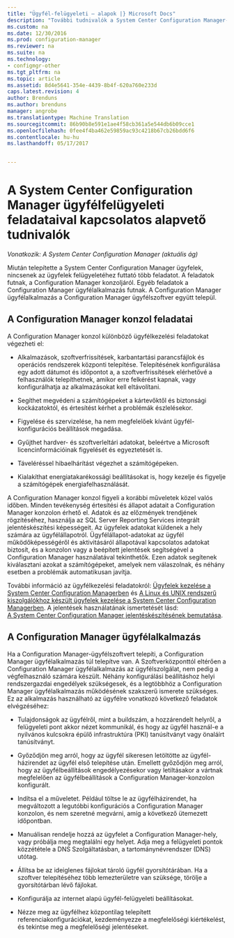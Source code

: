 ```yaml
---
title: "Ügyfél-felügyeleti – alapok |} Microsoft Docs"
description: "További tudnivalók a System Center Configuration Manager-ügyfelek kezeléséhez futtatott feladatok."
ms.custom: na
ms.date: 12/30/2016
ms.prod: configuration-manager
ms.reviewer: na
ms.suite: na
ms.technology:
- configmgr-other
ms.tgt_pltfrm: na
ms.topic: article
ms.assetid: 8d4e5641-354e-4439-8b4f-620a760e233d
caps.latest.revision: 4
author: Brenduns
ms.author: brenduns
manager: angrobe
ms.translationtype: Machine Translation
ms.sourcegitcommit: 86b90b8e591e1ae4f58cb361a5e544db6b09cce1
ms.openlocfilehash: 0fee4f4ba462e59859ac93c4218b67cb26bdd6f6
ms.contentlocale: hu-hu
ms.lasthandoff: 05/17/2017


---
```

# <a name="fundamentals-of-client-management-tasks-for-system-center-configuration-manager"></a>A System Center Configuration Manager ügyfélfelügyeleti feladataival kapcsolatos alapvető tudnivalók

*Vonatkozik: A System Center Configuration Manager (aktuális ág)*

Miután telepítette a System Center Configuration Manager ügyfelek, nincsenek az ügyfelek felügyeletéhez futtató több feladatot.  A feladatok futnak, a Configuration Manager konzoljáról. Egyéb feladatok a Configuration Manager ügyfélalkalmazás futnak. A Configuration Manager ügyfélalkalmazás a Configuration Manager ügyfélszoftver együtt települ.

## <a name="configuration-manager-console-tasks"></a>A Configuration Manager konzol feladatai
 A Configuration Manager konzol különböző ügyfélkezelési feladatokat végezheti el:  

-   Alkalmazások, szoftverfrissítések, karbantartási parancsfájlok és operációs rendszerek központi telepítése. Telepítésének konfigurálása egy adott dátumot és időpontot a, a szoftverfrissítések elérhetővé a felhasználók telepíthetnek, amikor erre felkérést kapnak, vagy konfigurálhatja az alkalmazásokat kell eltávolítani.  

-   Segíthet megvédeni a számítógépeket a kártevőktől és biztonsági kockázatoktól, és értesítést kérhet a problémák észlelésekor.  

-   Figyelése és szervizelése, ha nem megfelelőek kívánt ügyfél-konfigurációs beállítások megadása.  

-   Gyűjthet hardver- és szoftverleltári adatokat, beleértve a Microsoft licencinformációinak figyelését és egyeztetését is.  

-   Táveléréssel hibaelhárítást végezhet a számítógépeken.  

-   Kialakíthat energiatakarékossági beállításokat is, hogy kezelje és figyelje a számítógépek energiafelhasználását.  

A Configuration Manager konzol figyeli a korábbi műveletek közel valós időben. Minden tevékenység értesítési és állapot adatait a Configuration Manager konzolon érhető el. Adatok és az előzmények trendjének rögzítéséhez, használja az SQL Server Reporting Services integrált jelentéskészítési képességeit. Az ügyfelek adatokat küldenek a hely számára az ügyfélállapotról.  Ügyfélállapot-adatokat az ügyfél működőképességéről és aktivitásáról állapotával kapcsolatos adatokat biztosít, és a konzolon vagy a beépített jelentések segítségével a Configuration Manager használatával tekinthetők. Ezen adatok segítenek kiválasztani azokat a számítógépeket, amelyek nem válaszolnak, és néhány esetben a problémák automatikusan javítja.  

 További információ az ügyfélkezelési feladatokról: [Ügyfelek kezelése a System Center Configuration Managerben](../../core/clients/manage/manage-clients.md) és [A Linux és UNIX rendszerű kiszolgálókhoz készült ügyfelek kezelése a System Center Configuration Managerben](../../core/clients/manage/manage-clients-for-linux-and-unix-servers.md). A jelentések használatának ismertetését lásd:   
            [A System Center Configuration Manager jelentéskészítésének bemutatása](../../core/servers/manage/introduction-to-reporting.md).  

## <a name="configuration-manager-client-application"></a>A Configuration Manager ügyfélalkalmazás  
 Ha a Configuration Manager-ügyfélszoftvert telepíti, a Configuration Manager ügyfélalkalmazás túl telepítve van. A Szoftverközponttól eltérően a Configuration Manager ügyfélalkalmazás az ügyfélszolgálat, nem pedig a végfelhasználó számára készült. Néhány konfigurálási beállításhoz helyi rendszergazdai engedélyek szükségesek, és a legtöbbhöz a Configuration Manager ügyfélalkalmazás működésének szakszerű ismerete szükséges. Ez az alkalmazás használható az ügyfélre vonatkozó következő feladatok elvégzéséhez:  

-   Tulajdonságok az ügyfélről, mint a buildszám, a hozzárendelt helyről, a felügyeleti pont akkor nézet kommunikál, és hogy az ügyfél használ-e a nyilvános kulcsokra épülő infrastruktúra (PKI) tanúsítványt vagy önaláírt tanúsítványt.  

-   Győződjön meg arról, hogy az ügyfél sikeresen letöltötte az ügyfél-házirendet az ügyfél első telepítése után. Emellett győződjön meg arról, hogy az ügyfélbeállítások engedélyezésekor vagy letiltásakor a vártnak megfelelően az ügyfélbeállítások a Configuration Manager-konzolon konfigurált.  

-   Indítsa el a műveletet. Például töltse le az ügyfélházirendet, ha megváltozott a legutóbbi konfigurációs a Configuration Manager konzolon, és nem szeretné megvárni, amíg a következő ütemezett időpontban.  

-   Manuálisan rendelje hozzá az ügyfelet a Configuration Manager-hely, vagy próbálja meg megtalálni egy helyet. Adja meg a felügyeleti pontok közzététele a DNS Szolgáltatásban, a tartománynévrendszer (DNS) utótag.  

-   Állítsa be az ideiglenes fájlokat tároló ügyfél gyorsítótárában. Ha a szoftver telepítéséhez több lemezterületre van szüksége, törölje a gyorsítótárban lévő fájlokat.  

-   Konfigurálja az internet alapú ügyfél-felügyeleti beállításokat.  

-   Nézze meg az ügyfélhez központilag telepített referenciakonfigurációkat, kezdeményezze a megfelelőségi kiértékelést, és tekintse meg a megfelelőségi jelentéseket.  

